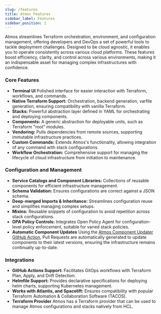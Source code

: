 ```yaml
---
slug: /features
title: Atmos Features
sidebar_label: Features
sidebar_position: 1
---
```


Atmos streamlines Terraform orchestration, environment, and configuration management, offering developers and DevOps a set of
powerful tools to tackle deployment challenges. Designed to be cloud agnostic, it enables you to operate consistently across
various cloud platforms. These features boost efficiency, clarity, and control across various environments, making it an
indispensable asset for managing complex infrastructures with confidence.

### Core Features
- **Terminal UI** Polished interface for easier interaction with Terraform, workflows, and commands.
- **Native Terraform Support:** Orchestration, backend generation, varfile generation, ensuring compatibility with vanilla Terraform.
- **Stacks:** Powerful abstraction layer defined in YAML for orchestrating and deploying components.
- **Components:** A generic abstraction for deployable units, such as Terraform "root" modules.
- **Vendoring:** Pulls dependencies from remote sources, supporting immutable infrastructure practices.
- **Custom Commands:** Extends Atmos's functionality, allowing integration of any command with stack configurations.
- **Workflow Orchestration:** Comprehensive support for managing the lifecycle of cloud infrastructure from initiation to maintenance.

### Configuration and Management
- **Service Catalogs and Component Libraries:** Collections of reusable components for efficient infrastructure management.
- **Schema Validation:** Ensures configurations are correct against a JSON schema.
- **Deep-merged Imports & Inheritance:** Streamlines configuration reuse and simplifies managing complex setups.
- **Mixins:** Reusable snippets of configuration to avoid repetition across stack configurations.
- **OPA Policy Controls:** Integrates Open Policy Agent for configuration-level policy enforcement, suitable for varied stack policies.
- **Automatic Component Updates** Using the [Atmos Component Updater GitHub Action](/integrations/github-actions/component-updater),
   Pull Requests are automatically generated to update components to their latest versions, ensuring the infrastructure remains continually up-to-date.

### Integrations
- **GitHub Actions Support:** Facilitates GitOps workflows with Terraform Plan, Apply, and Drift Detection.
- **Helmfile Support:** Provides declarative specifications for deploying helm charts, supporting Kubernetes management.
- **Works with Atlantis, and Spacelift:** Ensures compatibility with popular Terraform Automation & Collaboration Software (TACOS).
- **Terraform Provider** Atmos has a Terraform provider that can be used to manage Atmos configurations and stacks natively from HCL.
